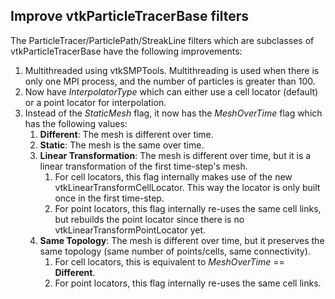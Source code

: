 ## Improve vtkParticleTracerBase filters

The ParticleTracer/ParticlePath/StreakLine filters which are subclasses of vtkParticleTracerBase have the following
improvements:

1) Multithreaded using vtkSMPTools. Multithreading is used when there is only one MPI process,
   and the number of particles is greater than 100.
3) Now have _InterpolatorType_ which can either use a cell locator (default) or a point locator for interpolation.
4) Instead of the _StaticMesh_ flag, it now has the _MeshOverTime_ flag which has the following values:
   1) **Different**: The mesh is different over time.
   2) **Static**: The mesh is the same over time.
   3) **Linear Transformation**: The mesh is different over time, but it is a linear transformation of the first
      time-step's mesh.
      1) For cell locators, this flag internally makes use of the new vtkLinearTransformCellLocator. This way the
         locator is only built once in the first time-step.
      2) For point locators, this flag internally re-uses the same cell links, but rebuilds the point locator since
         there is no vtkLinearTransformPointLocator yet.
   4) **Same Topology**: The mesh is different over time, but it preserves the same topology (same number of
      points/cells, same connectivity).
      1) For cell locators, this is equivalent to _MeshOverTime_ == **Different**.
      2) For point locators, this flag internally re-uses the same cell links.
